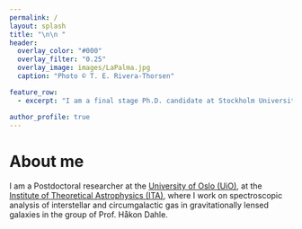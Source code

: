 ```yaml
---
permalink: / 
layout: splash
title: "\n\n "
header:
  overlay_color: "#000"
  overlay_filter: "0.25"
  overlay_image: images/LaPalma.jpg
  caption: "Photo © T. E. Rivera-Thorsen"

feature_row:
  - excerpt: "I am a final stage Ph.D. candidate at Stockholm University, dept. of Astronomy."

author_profile: true
---
```



# About me

<!--![Me at the NOT](/images/MigVedNOT_crop.jpg){: .align-left}-->

I am a Postdoctoral researcher at the [University of Oslo
(UiO)](http://www.uio.no), at the [Institute of Theoretical Astrophysics (ITA)](http://www.astro.uio.no), where I work on spectroscopic analysis of interstellar and circumgalactic gas in gravitationally lensed galaxies in the group of Prof. Håkon Dahle. 

